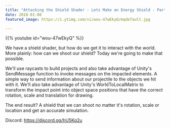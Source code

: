 ```yaml
---
title: "Attacking the Shield Shader - Lets Make an Energy Shield - Part 4"
date: 2018-01-08
featured_image: https://i.ytimg.com/vi/wou-47wEkyQ/mqdefault.jpg

---
```


{{% youtube id="wou-47wEkyQ" %}}

We have a shield shader, but how do we get it to interact with the world. More plainly: how can we shoot our shield? Today we're going to make that possible.

We'll use raycasts to build projects and also take advantage of Unity's SendMessage function to invoke messages on the impacted elements. A simple way to send information about our projectile to the objects we hit with it. We'll also take advantage of Unity's WorldToLocalMatrix to transform the impact point into object space positions that have the correct rotation, scale and translation for drawing.

The end result? A shield that we can shoot no matter it's rotation, scale or location and get an accurate simulation.

Discord: https://discord.gg/hU5Kq2u